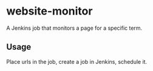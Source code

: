 # website-monitor
A Jenkins job that monitors a page for a specific term.
## Usage
Place urls in the job, create a job in Jenkins, schedule it.